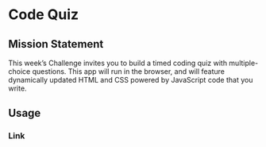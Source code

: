 # Code Quiz

## Mission Statement
This week’s Challenge invites you to build a timed coding quiz with multiple-choice questions. 
This app will run in the browser, and will feature dynamically updated HTML and CSS powered by JavaScript code that you write.

## Usage

### Link

